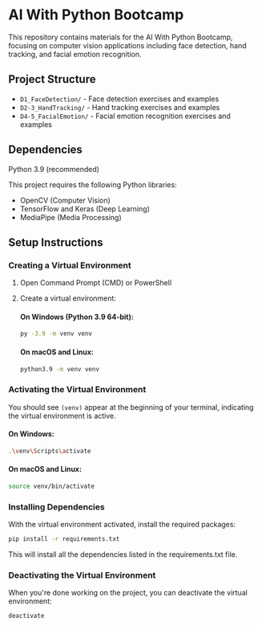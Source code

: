 # AI With Python Bootcamp

This repository contains materials for the AI With Python Bootcamp, focusing on computer vision applications including face detection, hand tracking, and facial emotion recognition.

## Project Structure

- `D1_FaceDetection/` - Face detection exercises and examples
- `D2-3_HandTracking/` - Hand tracking exercises and examples
- `D4-5_FacialEmotion/` - Facial emotion recognition exercises and examples

## Dependencies

Python 3.9 (recommended)

This project requires the following Python libraries:
- OpenCV (Computer Vision)
- TensorFlow and Keras (Deep Learning)
- MediaPipe (Media Processing)

## Setup Instructions

### Creating a Virtual Environment

1. Open Command Prompt (CMD) or PowerShell

2. Create a virtual environment:

   #### On Windows (Python 3.9 64-bit):
   ```bash
   py -3.9 -m venv venv
   ```

   #### On macOS and Linux:
   ```bash
   python3.9 -m venv venv
   ```

### Activating the Virtual Environment

You should see `(venv)` appear at the beginning of your terminal, indicating the virtual environment is active.

#### On Windows:

```bash
.\venv\Scripts\activate
```

#### On macOS and Linux:

```bash
source venv/bin/activate
```

### Installing Dependencies

With the virtual environment activated, install the required packages:


```bash
pip install -r requirements.txt
```

This will install all the dependencies listed in the requirements.txt file.

### Deactivating the Virtual Environment

When you're done working on the project, you can deactivate the virtual environment:

```bash
deactivate
```

        